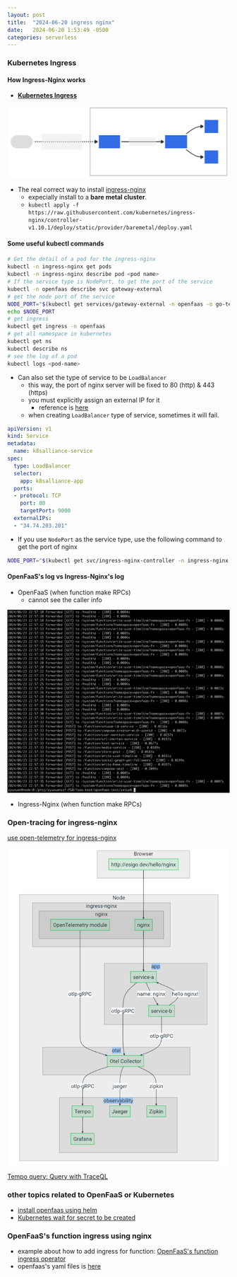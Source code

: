 ```yaml
---
layout: post
title:  "2024-06-20 ingress nginx"
date:   2024-06-20 1:53:49 -0500
categories: serverless
---
```


### Kubernetes Ingress

#### How Ingress-Nginx works
- <strong> [Kubernetes Ingress](https://kubernetes.io/docs/concepts/services-networking/ingress/)</strong>

![ingress](/assets/2024-06-21/ingress.svg)


- The real correct way to install [ingress-nginx](https://github.com/kubernetes/ingress-nginx/blob/main/docs/deploy/index.md)
  + expecially install to a <strong>bare metal cluster</strong>.
  + `kubectl apply -f https://raw.githubusercontent.com/kubernetes/ingress-nginx/controller-v1.10.1/deploy/static/provider/baremetal/deploy.yaml`

#### Some useful kubectl commands

```bash
# Get the detail of a pod for the ingress-nginx
kubectl -n ingress-nginx get pods
kubectl -n ingress-nginx describe pod <pod name>
# If the service type is NodePort, to get the port of the service
kubectl -n openfaas describe svc gateway-external
# get the node port of the service
NODE_PORT="$(kubectl get services/gateway-external -n openfaas -o go-template='{{(index .spec.ports 0).nodePort}}')"
echo $NODE_PORT
# get ingress
kubectl get ingress -n openfaas
# get all namespace in kubernetes
kubectl get ns
kubectl describe ns
# see the log of a pod
kubectl logs <pod-name> 
```

- Can also set the type of service to be `LoadBalancer`
  + this way, the port of nginx server will be fixed to 80 (http) & 443 (https)
  + you must explicitly assign an external IP for it
    * reference is [here](https://paul-boone.medium.com/kubernetes-loadbalancer-ip-stuck-in-pending-6ddea72b8ff5)
  + when creating `LoadBalancer` type of service, sometimes it will fail. 

```yaml
apiVersion: v1
kind: Service
metadata:
  name: k8salliance-service
spec:
  type: LoadBalancer
  selector:
    app: k8salliance-app
  ports:
  - protocol: TCP
    port: 80
    targetPort: 9000
  externalIPs:
  - "34.74.203.201"
``` 

- If you use `NodePort` as the service type, use the following command to get the port of nginx

```bash
NODE_PORT="$(kubectl get svc/ingress-nginx-controller -n ingress-nginx -o go-template='{{(index .spec.ports 0).nodePort}}')"
```

#### OpenFaaS's log vs Ingress-Nginx's log
- OpenFaaS  (when function make RPCs)
  + cannot see the caller info

![s2](/assets/2024-06-21/s2.png)

- Ingress-Nginx (when function make RPCs)

### Open-tracing for ingress-nginx
[use open-telemetry for ingress-nginx](https://kubernetes.github.io/ingress-nginx/user-guide/third-party-addons/opentelemetry/)

![s1](/assets/2024-06-21/s1.png)

[Tempo query: Query with TraceQL](https://grafana.com/docs/tempo/latest/traceql/)

### other topics related to OpenFaaS or Kubernetes
- [install openfaas using helm](https://artifacthub.io/packages/helm/openfaas/openfaas)
- [Kubernetes wait for secret to be created](https://stackoverflow.com/questions/71384532/kubernetes-wait-for-secret-to-be-created)

### OpenFaaS's function ingress using nginx
- example about how to add ingress for function: [OpenFaaS's function ingress operator](https://github.com/openfaas/ingress-operator)
- openfaas's yaml files is [here](https://github.com/openfaas/faas-netes/tree/master/chart/openfaas/templates)
